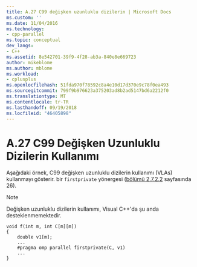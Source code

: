 ```yaml
---
title: A.27 C99 değişken uzunluklu dizilerin | Microsoft Docs
ms.custom: ''
ms.date: 11/04/2016
ms.technology:
- cpp-parallel
ms.topic: conceptual
dev_langs:
- C++
ms.assetid: 8e542701-39f9-4f28-ab3a-840e8e669723
author: mikeblome
ms.author: mblome
ms.workload:
- cplusplus
ms.openlocfilehash: 51fda970f78592c8a4e10d17d370e9c78f0ea493
ms.sourcegitcommit: 799f9b976623a375203ad8b2ad5147bd6a2212f0
ms.translationtype: MT
ms.contentlocale: tr-TR
ms.lasthandoff: 09/19/2018
ms.locfileid: "46405898"
---
```

# <a name="a27---use-of-c99-variable-length-arrays"></a>A.27   C99 Değişken Uzunluklu Dizilerin Kullanımı

Aşağıdaki örnek, C99 değişken uzunluklu dizilerin kullanımı (VLAs) kullanmayı gösterir. bir `firstprivate` yönergesi ([bölümü 2.7.2.2](../../parallel/openmp/2-7-2-2-firstprivate.md) sayfasında 26).

> [!NOTE]
>  Değişken uzunluklu dizilerin kullanımı, Visual C++'da şu anda desteklenmemektedir.

```
void f(int m, int C[m][m])
{
    double v1[m];
    ...
    #pragma omp parallel firstprivate(C, v1)
    ...
}
```